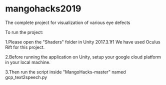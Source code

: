 # mangohacks2019
The complete project for visualization of various eye defects 

To run the project:

1.Please open the "Shaders" folder in Unity 2017.3.1f1 
We have used Oculus Rift for this project.

2.Before running the application on Unity, setup your google cloud platform in your local machine.

3.Then run the script inside "MangoHacks-master" named gcp_text2speech.py
